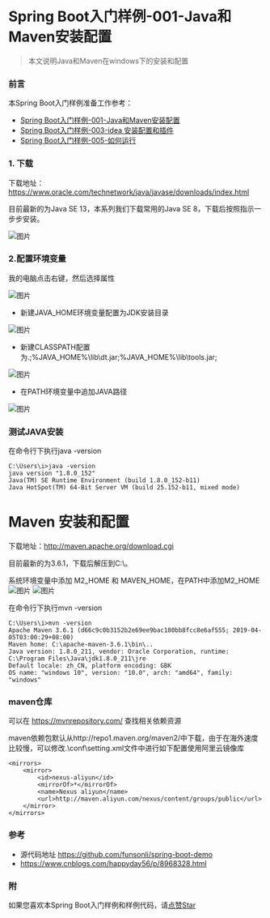 # Spring Boot入门样例-001-Java和Maven安装配置

> 本文说明Java和Maven在windows下的安装和配置

### 前言

本Spring Boot入门样例准备工作参考：

- [Spring Boot入门样例-001-Java和Maven安装配置](https://github.com/funsonli/spring-boot-demo/blob/master/doc/spring-boot-demo-001-java.md)
- [Spring Boot入门样例-003-idea 安装配置和插件](https://github.com/funsonli/spring-boot-demo/blob/master/doc/spring-boot-demo-003-idea.md)
- [Spring Boot入门样例-005-如何运行](https://github.com/funsonli/spring-boot-demo/blob/master/doc/spring-boot-demo-005-run.md)


### 1. 下载
下载地址：https://www.oracle.com/technetwork/java/javase/downloads/index.html

目前最新的为Java SE 13，本系列我们下载常用的Java SE 8，下载后按照指示一步步安装。

![图片](https://raw.githubusercontent.com/funsonli/spring-boot-demo/master/doc/images/spring-boot-demo-001-java-01.png?raw=true)


### 2.配置环境变量

我的电脑点击右键，然后选择属性

![图片](https://raw.githubusercontent.com/funsonli/spring-boot-demo/master/doc/images/spring-boot-demo-001-java-020.png?raw=true)


- 新建JAVA_HOME环境变量配置为JDK安装目录

![图片](https://raw.githubusercontent.com/funsonli/spring-boot-demo/master/doc/images/spring-boot-demo-001-java-02.png?raw=true)

- 新建CLASSPATH配置为.;%JAVA_HOME%\lib\dt.jar;%JAVA_HOME%\lib\tools.jar;

![图片](https://raw.githubusercontent.com/funsonli/spring-boot-demo/master/doc/images/spring-boot-demo-001-java-03.png?raw=true)

- 在PATH环境变量中追加JAVA路径

![图片](https://raw.githubusercontent.com/funsonli/spring-boot-demo/master/doc/images/spring-boot-demo-001-java-04.png?raw=true)

### 测试JAVA安装

在命令行下执行java -version

```
C:\Users\i>java -version
java version "1.8.0_152"
Java(TM) SE Runtime Environment (build 1.8.0_152-b11)
Java HotSpot(TM) 64-Bit Server VM (build 25.152-b11, mixed mode)
```

# Maven 安装和配置

下载地址：http://maven.apache.org/download.cgi

目前最新的为3.6.1，下载后解压到C:\。

系统环境变量中添加 M2_HOME 和 MAVEN_HOME，在PATH中添加M2_HOME
![图片](https://raw.githubusercontent.com/funsonli/spring-boot-demo/master/doc/images/spring-boot-demo-001-java-07.png?raw=true)
![图片](https://raw.githubusercontent.com/funsonli/spring-boot-demo/master/doc/images/spring-boot-demo-001-java-08.png?raw=true)

在命令行下执行mvn -version
``` 
C:\Users\i>mvn -version
Apache Maven 3.6.1 (d66c9c0b3152b2e69ee9bac180bb8fcc8e6af555; 2019-04-05T03:00:29+08:00)
Maven home: C:\apache-maven-3.6.1\bin\..
Java version: 1.8.0_211, vendor: Oracle Corporation, runtime: C:\Program Files\Java\jdk1.8.0_211\jre
Default locale: zh_CN, platform encoding: GBK
OS name: "windows 10", version: "10.0", arch: "amd64", family: "windows"
```

### maven仓库

可以在 https://mvnrepository.com/ 查找相关依赖资源

maven依赖包默认从http://repo1.maven.org/maven2/中下载，由于在海外速度比较慢，可以修改.\conf\setting.xml文件中进行如下配置使用阿里云镜像库

``` 
<mirrors>
    <mirror>
        <id>nexus-aliyun</id>
        <mirrorOf>*</mirrorOf>
        <name>Nexus aliyun</name>
        <url>http://maven.aliyun.com/nexus/content/groups/public</url>
    </mirror> 
</mirrors>
```

### 参考
- 源代码地址 https://github.com/funsonli/spring-boot-demo
- https://www.cnblogs.com/happyday56/p/8968328.html


### 附
如果您喜欢本Spring Boot入门样例和样例代码，请[点赞Star](https://github.com/funsonli/spring-boot-demo)


